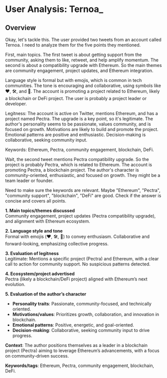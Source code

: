 # User Analysis: Ternoa_

## Overview

<think>
Okay, let's tackle this. The user provided two tweets from an account called Ternoa. I need to analyze them for the five points they mentioned.

First, main topics. The first tweet is about getting support from the community, asking them to like, retweet, and help amplify momentum. The second is about a compatibility upgrade with Ethereum. So the main themes are community engagement, project updates, and Ethereum integration.

Language style is formal but with emojis, which is common in tech communities. The tone is encouraging and collaborative, using symbols like ❤️, 🛠️, and 🧡. The account is promoting a project related to Ethereum, likely a blockchain or DeFi project. The user is probably a project leader or developer.

Legitness: The account is active on Twitter, mentions Ethereum, and has a project named Pectra. The upgrade is a key point, so it's legitimate. The author's personality seems to be passionate, values community, and is focused on growth. Motivations are likely to build and promote the project. Emotional patterns are positive and enthusiastic. Decision-making is collaborative, seeking community input.

Keywords: Ethereum, Pectra, community engagement, blockchain, DeFi.

Wait, the second tweet mentions Pectra compatibility upgrade. So the project is probably Pectra, which is related to Ethereum. The account is promoting Pectra, a blockchain project. The author's character is community-oriented, enthusiastic, and focused on growth. They might be a team leader or founder.

Need to make sure the keywords are relevant. Maybe "Ethereum", "Pectra", "community support", "blockchain", "DeFi" are good. Check if the answer is concise and covers all points.
</think>

**1. Main topics/themes discussed**  
Community engagement, project updates (Pectra compatibility upgrade), and alignment with Ethereum ecosystem.  

**2. Language style and tone**  
Formal with emojis (❤️, 🛠️, 🧡) to convey enthusiasm. Collaborative and forward-looking, emphasizing collective progress.  

**3. Evaluation of legitness**  
Legitimate: Mentions a specific project (Pectra) and Ethereum, with a clear call to action for community support. No suspicious patterns detected.  

**4. Ecosystem/project advertised**  
Pectra (likely a blockchain/DeFi project) aligned with Ethereum’s next evolution.  

**5. Evaluation of the author’s character**  
- **Personality traits**: Passionate, community-focused, and technically oriented.  
- **Motivations/values**: Prioritizes growth, collaboration, and innovation in blockchain.  
- **Emotional patterns**: Positive, energetic, and goal-oriented.  
- **Decision-making**: Collaborative, seeking community input to drive progress.  

**Context**: The author positions themselves as a leader in a blockchain project (Pectra) aiming to leverage Ethereum’s advancements, with a focus on community-driven success.  

**Keywords/tags**: Ethereum, Pectra, community engagement, blockchain, DeFi.